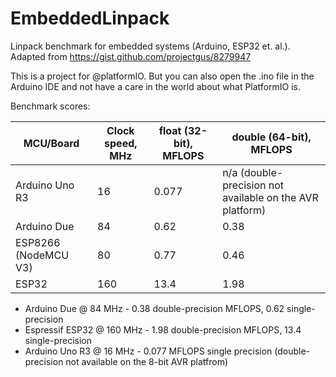 # EmbeddedLinpack

Linpack benchmark for embedded systems (Arduino, ESP32 et. al.). Adapted from https://gist.github.com/projectgus/8279947

This is a project for @platformIO. But you can also open the .ino file in the Arduino IDE and not have a care in the world about what PlatformIO is.

Benchmark scores:

| MCU/Board | Clock speed, MHz | float (32-bit), MFLOPS | double (64-bit), MFLOPS |
|-----------|------------------|------------------------|-------------------------|
| Arduino Uno R3        | 16   | 0.077                  | n/a (double-precision not available on the AVR platform)   |
| Arduino Due           | 84   | 0.62                   | 0.38                    |
| ESP8266 (NodeMCU V3)  | 80   | 0.77                   | 0.46                    |
| ESP32                 | 160  | 13.4                   | 1.98                    |

* Arduino Due @ 84 MHz - 0.38 double-precision MFLOPS, 0.62 single-precision
* Espressif ESP32 @ 160 MHz - 1.98 double-precision MFLOPS, 13.4 single-precision
* Arduino Uno R3 @ 16 MHz - 0.077 MFLOPS single precision (double-precision not available on the 8-bit AVR platfrom)

